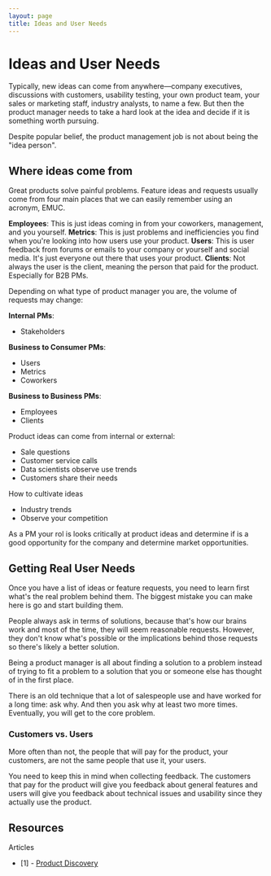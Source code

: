 ```yaml
---
layout: page
title: Ideas and User Needs
---
```


# Ideas and User Needs

Typically, new ideas can come from anywhere—company executives, discussions with customers, usability testing, your own product team, your sales or marketing staff, industry analysts, to name a few. But then the product manager needs to take a hard look at the idea and decide if it is something worth pursuing.

Despite popular belief, the product management job is not about being the "idea person".

## Where ideas come from

Great products solve painful problems. Feature ideas and requests usually come from four main places that we can easily remember using an acronym, EMUC.

**Employees**: This is just ideas coming in from your coworkers, management, and you yourself.
**Metrics**: This is just problems and inefficiencies you find when you're looking into how users use your product.
**Users**: This is user feedback from forums or emails to your company or yourself and social media. It's just everyone
out there that uses your product.
**Clients**: Not always the user is the client, meaning the person that paid for the product. Especially for B2B PMs.

Depending on what type of product manager you are, the volume of requests may change:

**Internal PMs**:
- Stakeholders

**Business to Consumer PMs**:
- Users
- Metrics
- Coworkers

**Business to Business PMs**:
- Employees
- Clients

Product ideas can come from internal or external:
  - Sale questions
  - Customer service calls
  - Data scientists observe use trends
  - Customers share their needs

How to cultivate ideas
  - Industry trends
  - Observe your competition
  
As a PM your rol is looks critically at product ideas and determine if is a good opportunity for the company and determine market opportunities.

## Getting Real User Needs

Once you have a list of ideas or feature requests, you need to learn first what's the real problem behind them. The biggest mistake you can make here is go and start building them.

People always ask in terms of solutions, because that's how our brains work and most of the time, they will seem reasonable requests. However, they don't know what's possible or the implications behind those requests so there's likely a better solution.

Being a product manager is all about finding a solution to a problem instead of trying to fit a problem to a solution that you or someone else has thought of in the first place.

There is an old technique that a lot of salespeople use and have worked for a long time: ask why. And then you ask why at least two more times. Eventually, you will get to the core problem.

### Customers vs. Users

More often than not, the people that will pay for the product, your customers, are not the same people that use it, your users.

You need to keep this in mind when collecting feedback. The customers that pay for the product will give you feedback about general features and users will give you feedback about technical issues and usability since they actually use the product.


## Resources
Articles
- [1] - [Product Discovery](https://svpg.com/product-discovery/)